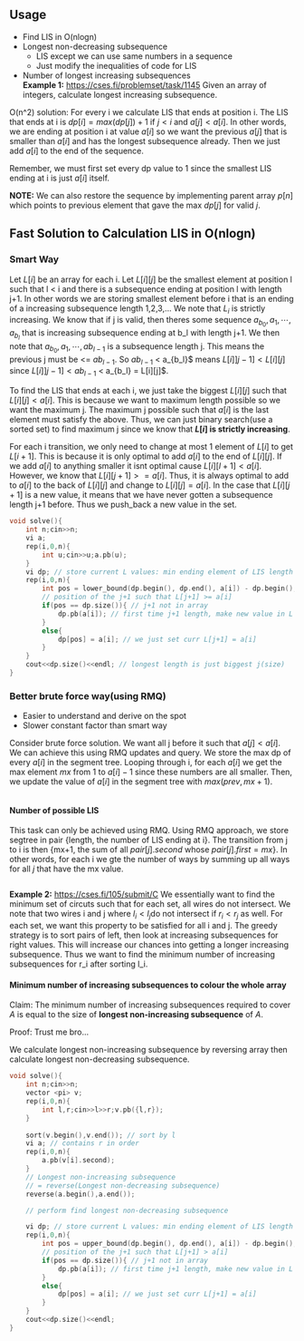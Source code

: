 ## Usage
- Find LIS in O(nlogn)
- Longest non-decreasing subsequence
    - LIS except we can use same numbers in a sequence
    - Just modify the inequalities of code for LIS
- Number of longest increasing subsequences    
**Example 1:** https://cses.fi/problemset/task/1145
Given an array of integers, calculate longest increasing subsequence.

O(n^2) solution: For every i we calculate LIS that ends at position i. The LIS that ends at i is 
$dp[i] = max(dp[j])+1$ if $j < i$ and $a[j] < a[i].$ In other words, we are ending at position i at value $a[i]$ so we want the previous $a[j]$ that is smaller than $a[i]$ and has the longest subsequence already. Then we just add $a[i]$ to the end of the sequence.

Remember, we must first set every dp value to 1 since the smallest LIS ending at i is just $a[i]$ itself.

**NOTE:** We can also restore the sequence by implementing parent array $p[n]$ which points to previous element that gave the max $dp[j]$ for valid $j$.

## Fast Solution to Calculation LIS in O(nlogn)
### Smart Way
Let $L[i]$ be an array for each i. Let $L[i][j]$ be the smallest element at position l such that l < i and there is a subsequence ending at position l with length j+1. In other words we are storing smallest element before i that is an ending of a increasing subsequence length 1,2,3,...
We note that $L_i$ is strictly increasing. We know that if j is valid, then theres some sequence $a_{b_0}, a_{1}, \cdots, a_{b_l}$ that is increasing subsequence ending at b_l with length j+1. We then note that $a_{b_0}, a_{1}, \cdots, a{b_{l-1}}$ is a subsequence length j. This means the previous j must be <= $a{b_{l-1}}$. So $a{b_{l-1}}$ < a_{b_l}$ means $L[i]]j-1] < L[i][j]$ since $L[i]]j-1] < a{b_{l-1}}$ < a_{b_l} = L[i][j]$.

To find the LIS that ends at each i, we just take the biggest $L[i][j]$ such that $L[i][j] < a[i].$ This is because we want to maximum length possible so we want the maximum j. The maximum j possible such that $a[i]$ is the last element must satisfy the above. Thus, we can just binary search(use a sorted set) to find maximum j since we know that **$L[i]$ is strictly increasing**.

For each i transition, we only need to change at most 1 element of $L[i]$ to get $L[i+1]$. This is because it is only optimal to add $a[i]$ to the end of $L[i][j]$. If we add $a[i]$ to anything smaller it isnt optimal cause $L[i][l+1] < a[i]$. However, we know that $L[i][j+1] >= a[i]$. Thus, it is always optimal to add to $a[i]$ to the back of $L[i][j]$ and change to $L[i][j] = a[i]$. In the case that $L[i][j+1]$ is a new value, it means that we have never gotten a subsequence length j+1 before. Thus we push_back a new value in the set.

```cpp
void solve(){
    int n;cin>>n;
    vi a;
    rep(i,0,n){
        int u;cin>>u;a.pb(u);
    }
    vi dp; // store current L values: min ending element of LIS length j
    rep(i,0,n){
        int pos = lower_bound(dp.begin(), dp.end(), a[i]) - dp.begin();
        // position of the j+1 such that L[j+1] >= a[i]
        if(pos == dp.size()){ // j+1 not in array
            dp.pb(a[i]); // first time j+1 length, make new value in L
        }
        else{
            dp[pos] = a[i]; // we just set curr L[j+1] = a[i]
        }
    }
    cout<<dp.size()<<endl; // longest length is just biggest j(size)
}   

```


### Better brute force way(using RMQ)
- Easier to understand and derive on the spot
- Slower constant factor than smart way

Consider brute force solution. We want all j before it such that $a[j] < a[i]$. We can achieve this using RMQ updates and query. We store the max dp of every $a[i]$ in the segment tree. Looping through i, for each $a[i]$ we get the max element $mx$ from 1 to $a[i]-1$ since these numbers are all smaller. Then, we update the value of $a[i]$ in the segment tree with $max(prev, mx+1).$

```cpp

```

#### Number of possible LIS
This task can only be achieved using RMQ.
Using RMQ approach, we store segtree in pair {length, the number of LIS ending at i}. The transition from j to i is then {mx+1, the sum of all $pair[j].second$ whose $pair[j].first = mx$}.
In other words, for each i we gte the number of ways by summing up all ways for all $j$ that have the mx value.
```cpp

```



**Example 2:** https://cses.fi/105/submit/C
We essentially want to find the minimum set of circuts such that for each set, all wires do not intersect. 
We note that two wires i and j where $l_i < l_j$do not intersect if $r_i < r_j$ as well. For each set, we want this property to be satisfied for all i and j. The greedy strategy is to sort pairs of left, then look at increasing subsequences for right values. This will increase our chances into getting a longer increasing subsequence. Thus we want to find the minimum number of increasing subsequences for r_i after sorting l_i. 

#### Minimum number of increasing subsequences to colour the whole array
Claim:
The minimum number of increasing subsequences required to cover $A$ is equal to the size of **longest non-increasing subsequence** of $A$.

Proof: Trust me bro...

We calculate longest non-increasing subsequence by reversing array then calculate longest non-decreasing subsequence.
```cpp
void solve(){
    int n;cin>>n;
    vector <pi> v;
    rep(i,0,n){
        int l,r;cin>>l>>r;v.pb({l,r});
    }
    
    sort(v.begin(),v.end()); // sort by l
    vi a; // contains r in order
    rep(i,0,n){
        a.pb(v[i].second);
    }
    // Longest non-increasing subsequence 
    // = reverse(Longest non-decreasing subsequence)
    reverse(a.begin(),a.end());

    // perform find longest non-decreasing subsequence

    vi dp; // store current L values: min ending element of LIS length j
    rep(i,0,n){
        int pos = upper_bound(dp.begin(), dp.end(), a[i]) - dp.begin();
        // position of the j+1 such that L[j+1] > a[i]
        if(pos == dp.size()){ // j+1 not in array
            dp.pb(a[i]); // first time j+1 length, make new value in L
        }
        else{
            dp[pos] = a[i]; // we just set curr L[j+1] = a[i]
        }
    }
    cout<<dp.size()<<endl;
} 
```

